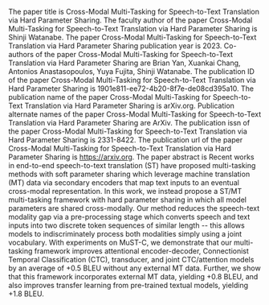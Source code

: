 The paper title is Cross-Modal Multi-Tasking for Speech-to-Text Translation via Hard Parameter Sharing.
The faculty author of the paper Cross-Modal Multi-Tasking for Speech-to-Text Translation via Hard Parameter Sharing is Shinji Watanabe.
The paper Cross-Modal Multi-Tasking for Speech-to-Text Translation via Hard Parameter Sharing publication year is 2023.
Co-authors of the paper Cross-Modal Multi-Tasking for Speech-to-Text Translation via Hard Parameter Sharing are Brian Yan, Xuankai Chang, Antonios Anastasopoulos, Yuya Fujita, Shinji Watanabe.
The publication ID of the paper Cross-Modal Multi-Tasking for Speech-to-Text Translation via Hard Parameter Sharing is 1901e811-ee72-4b20-8f7e-de08cd395a10.
The publication name of the paper Cross-Modal Multi-Tasking for Speech-to-Text Translation via Hard Parameter Sharing is arXiv.org.
Publication alternate names of the paper Cross-Modal Multi-Tasking for Speech-to-Text Translation via Hard Parameter Sharing are ArXiv.
The publication issn of the paper Cross-Modal Multi-Tasking for Speech-to-Text Translation via Hard Parameter Sharing is 2331-8422.
The publication url of the paper Cross-Modal Multi-Tasking for Speech-to-Text Translation via Hard Parameter Sharing is https://arxiv.org.
The paper abstract is Recent works in end-to-end speech-to-text translation (ST) have proposed multi-tasking methods with soft parameter sharing which leverage machine translation (MT) data via secondary encoders that map text inputs to an eventual cross-modal representation. In this work, we instead propose a ST/MT multi-tasking framework with hard parameter sharing in which all model parameters are shared cross-modally. Our method reduces the speech-text modality gap via a pre-processing stage which converts speech and text inputs into two discrete token sequences of similar length -- this allows models to indiscriminately process both modalities simply using a joint vocabulary. With experiments on MuST-C, we demonstrate that our multi-tasking framework improves attentional encoder-decoder, Connectionist Temporal Classification (CTC), transducer, and joint CTC/attention models by an average of +0.5 BLEU without any external MT data. Further, we show that this framework incorporates external MT data, yielding +0.8 BLEU, and also improves transfer learning from pre-trained textual models, yielding +1.8 BLEU.
